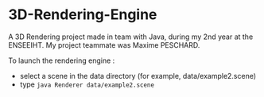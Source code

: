# 3D-Rendering-Engine
A 3D Rendering project made in team with Java, during my 2nd year at the ENSEEIHT.
My project teammate was Maxime PESCHARD.

To launch the rendering engine :
* select a scene in the data directory (for example, data/example2.scene)
* type `java Renderer data/example2.scene`
